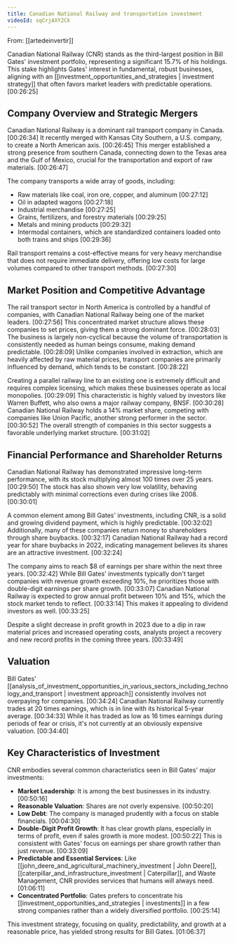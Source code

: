 ```yaml
---
title: Canadian National Railway and transportation investment
videoId: sqCrjAXY2Ck
---
```


From: [[artedeinvertir]] <br/> 

Canadian National Railway (CNR) stands as the third-largest position in Bill Gates' investment portfolio, representing a significant 15.7% of his holdings. This stake highlights Gates' interest in fundamental, robust businesses, aligning with an [[investment_opportunities_and_strategies | investment strategy]] that often favors market leaders with predictable operations. <a class="yt-timestamp" data-t="00:26:25">[00:26:25]</a>

## Company Overview and Strategic Mergers
Canadian National Railway is a dominant rail transport company in Canada. <a class="yt-timestamp" data-t="00:26:34">[00:26:34]</a> It recently merged with Kansas City Southern, a U.S. company, to create a North American axis. <a class="yt-timestamp" data-t="00:26:45">[00:26:45]</a> This merger established a strong presence from southern Canada, connecting down to the Texas area and the Gulf of Mexico, crucial for the transportation and export of raw materials. <a class="yt-timestamp" data-t="00:26:47">[00:26:47]</a>

The company transports a wide array of goods, including:
*   Raw materials like coal, iron ore, copper, and aluminum <a class="yt-timestamp" data-t="00:27:12">[00:27:12]</a>
*   Oil in adapted wagons <a class="yt-timestamp" data-t="00:27:18">[00:27:18]</a>
*   Industrial merchandise <a class="yt-timestamp" data-t="00:27:25">[00:27:25]</a>
*   Grains, fertilizers, and forestry materials <a class="yt-timestamp" data-t="00:29:25">[00:29:25]</a>
*   Metals and mining products <a class="yt-timestamp" data-t="00:29:32">[00:29:32]</a>
*   Intermodal containers, which are standardized containers loaded onto both trains and ships <a class="yt-timestamp" data-t="00:29:36">[00:29:36]</a>

Rail transport remains a cost-effective means for very heavy merchandise that does not require immediate delivery, offering low costs for large volumes compared to other transport methods. <a class="yt-timestamp" data-t="00:27:30">[00:27:30]</a>

## Market Position and Competitive Advantage
The rail transport sector in North America is controlled by a handful of companies, with Canadian National Railway being one of the market leaders. <a class="yt-timestamp" data-t="00:27:56">[00:27:56]</a> This concentrated market structure allows these companies to set prices, giving them a strong dominant force. <a class="yt-timestamp" data-t="00:28:03">[00:28:03]</a> The business is largely non-cyclical because the volume of transportation is consistently needed as human beings consume, making demand predictable. <a class="yt-timestamp" data-t="00:28:09">[00:28:09]</a> Unlike companies involved in extraction, which are heavily affected by raw material prices, transport companies are primarily influenced by demand, which tends to be constant. <a class="yt-timestamp" data-t="00:28:22">[00:28:22]</a>

Creating a parallel railway line to an existing one is extremely difficult and requires complex licensing, which makes these businesses operate as local monopolies. <a class="yt-timestamp" data-t="00:29:09">[00:29:09]</a> This characteristic is highly valued by investors like Warren Buffett, who also owns a major railway company, BNSF. <a class="yt-timestamp" data-t="00:30:28">[00:30:28]</a> Canadian National Railway holds a 14% market share, competing with companies like Union Pacific, another strong performer in the sector. <a class="yt-timestamp" data-t="00:30:52">[00:30:52]</a> The overall strength of companies in this sector suggests a favorable underlying market structure. <a class="yt-timestamp" data-t="00:31:02">[00:31:02]</a>

## Financial Performance and Shareholder Returns
Canadian National Railway has demonstrated impressive long-term performance, with its stock multiplying almost 100 times over 25 years. <a class="yt-timestamp" data-t="00:29:50">[00:29:50]</a> The stock has also shown very low volatility, behaving predictably with minimal corrections even during crises like 2008. <a class="yt-timestamp" data-t="00:30:01">[00:30:01]</a>

A common element among Bill Gates' investments, including CNR, is a solid and growing dividend payment, which is highly predictable. <a class="yt-timestamp" data-t="00:32:02">[00:32:02]</a> Additionally, many of these companies return money to shareholders through share buybacks. <a class="yt-timestamp" data-t="00:32:17">[00:32:17]</a> Canadian National Railway had a record year for share buybacks in 2022, indicating management believes its shares are an attractive investment. <a class="yt-timestamp" data-t="00:32:24">[00:32:24]</a>

The company aims to reach $8 of earnings per share within the next three years. <a class="yt-timestamp" data-t="00:32:42">[00:32:42]</a> While Bill Gates' investments typically don't target companies with revenue growth exceeding 10%, he prioritizes those with double-digit earnings per share growth. <a class="yt-timestamp" data-t="00:33:07">[00:33:07]</a> Canadian National Railway is expected to grow annual profit between 10% and 15%, which the stock market tends to reflect. <a class="yt-timestamp" data-t="00:33:14">[00:33:14]</a> This makes it appealing to dividend investors as well. <a class="yt-timestamp" data-t="00:33:25">[00:33:25]</a>

Despite a slight decrease in profit growth in 2023 due to a dip in raw material prices and increased operating costs, analysts project a recovery and new record profits in the coming three years. <a class="yt-timestamp" data-t="00:33:49">[00:33:49]</a>

## Valuation
Bill Gates' [[analysis_of_investment_opportunities_in_various_sectors_including_technology_and_transport | investment approach]] consistently involves not overpaying for companies. <a class="yt-timestamp" data-t="00:34:24">[00:34:24]</a> Canadian National Railway currently trades at 20 times earnings, which is in line with its historical 5-year average. <a class="yt-timestamp" data-t="00:34:33">[00:34:33]</a> While it has traded as low as 16 times earnings during periods of fear or crisis, it's not currently at an obviously expensive valuation. <a class="yt-timestamp" data-t="00:34:40">[00:34:40]</a>

## Key Characteristics of Investment
CNR embodies several common characteristics seen in Bill Gates' major investments:
*   **Market Leadership**: It is among the best businesses in its industry. <a class="yt-timestamp" data-t="00:50:16">[00:50:16]</a>
*   **Reasonable Valuation**: Shares are not overly expensive. <a class="yt-timestamp" data-t="00:50:20">[00:50:20]</a>
*   **Low Debt**: The company is managed prudently with a focus on stable financials. <a class="yt-timestamp" data-t="00:04:30">[00:04:30]</a>
*   **Double-Digit Profit Growth**: It has clear growth plans, especially in terms of profit, even if sales growth is more modest. <a class="yt-timestamp" data-t="00:50:22">[00:50:22]</a> This is consistent with Gates' focus on earnings per share growth rather than just revenue. <a class="yt-timestamp" data-t="00:33:09">[00:33:09]</a>
*   **Predictable and Essential Services**: Like [[john_deere_and_agricultural_machinery_investment | John Deere]], [[caterpillar_and_infrastructure_investment | Caterpillar]], and Waste Management, CNR provides services that humans will always need. <a class="yt-timestamp" data-t="01:06:11">[01:06:11]</a>
*   **Concentrated Portfolio**: Gates prefers to concentrate his [[investment_opportunities_and_strategies | investments]] in a few strong companies rather than a widely diversified portfolio. <a class="yt-timestamp" data-t="00:25:14">[00:25:14]</a>

This investment strategy, focusing on quality, predictability, and growth at a reasonable price, has yielded strong results for Bill Gates. <a class="yt-timestamp" data-t="01:06:37">[01:06:37]</a>